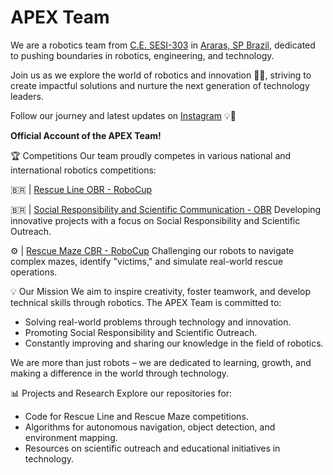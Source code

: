# APEX Team
We are a robotics team from [C.E. SESI-303](https://araras.sesisp.org.br/) in [Araras, SP Brazil](https://pt.wikipedia.org/wiki/Araras_(S%C3%A3o_Paulo)), dedicated to pushing boundaries in robotics, engineering, and technology. 

Join us as we explore the world of robotics and innovation 🚀🔧, striving to create impactful solutions and nurture the next generation of technology leaders.

Follow our journey and latest updates on [Instagram](https://www.instagram.com/apexxteam_/) 💡🤖


**Official Account of the APEX Team!**

🏆 Competitions
Our team proudly competes in various national and international robotics competitions:

🇧🇷 | [Rescue Line OBR - RoboCup](https://obr.robocup.org.br/modalidade-pratica/)

🇧🇷 | [Social Responsibility and Scientific Communication - OBR](https://obr.robocup.org.br/modalidade-pratica/) Developing innovative projects with a focus on Social Responsibility and Scientific Outreach.

⚙️ | [Rescue Maze CBR - RoboCup](https://www.cbrobotica.org/) Challenging our robots to navigate complex mazes, identify "victims," and simulate real-world rescue operations.

💡 Our Mission
We aim to inspire creativity, foster teamwork, and develop technical skills through robotics. The APEX Team is committed to:

- Solving real-world problems through technology and innovation.
- Promoting Social Responsibility and Scientific Outreach.
- Constantly improving and sharing our knowledge in the field of robotics.

We are more than just robots – we are dedicated to learning, growth, and making a difference in the world through technology.

📊 Projects and Research
Explore our repositories for:

- Code for Rescue Line and Rescue Maze competitions.
- Algorithms for autonomous navigation, object detection, and environment mapping.
- Resources on scientific outreach and educational initiatives in technology.
